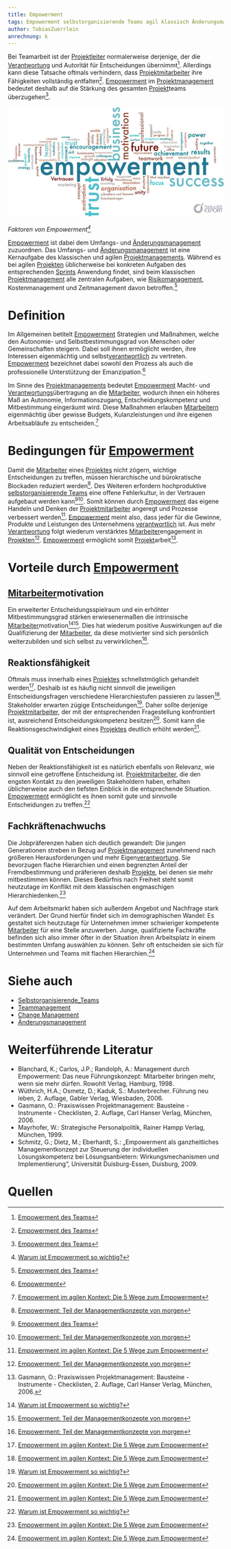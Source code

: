 ```yaml
---
title: Empowerment
tags: Empowerment selbstorganisierende Teams agil klassisch Änderungsmanagement Change Management Teammanagement Motivation Mitarbeiter
author: TobiasZuerrlein
anrechnung: k
---
```

Bei Teamarbeit ist der [Projektleiter](Projektleiter.md) normalerweise derjenige, der die [Verantwortung](Verantwortlichkeiten.md) und Autorität für Entscheidungen übernimmt[^7]. Allerdings kann diese Tatsache oftmals verhindern, dass [Projektmitarbeiter](Projektmitarbeiter.md) ihre Fähigkeiten vollständig entfalten[^7]. [Empowerment](Empowerment.md) im [Projektmanagement](Projektmanagement.md) bedeutet deshalb auf die Stärkung des gesamten [Projekt](Projekt.md)teams überzugehen[^7]. 

![Faktoren von Empowerment](Empowerment/FaktorenVonEmpowerment.jpg)

*Faktoren von Empowerment[^2]*

[Empowerment](Empowerment.md) ist dabei dem Umfangs- und [Änderungsmanagement](Aenderungsmanagement.md) zuzuordnen. Das Umfangs- und [Änderungsmanagement](Aenderungsmanagement.md) ist eine Kernaufgabe des klassischen und agilen [Projektmanagements](Projektmanagement.md). Während es bei agilen [Projekten](Projekt.md) üblicherweise bei konkreten Aufgaben des entsprechenden [Sprints](Sprint.md) Anwendung findet, sind beim klassischen [Projektmanagement](Projektmanagement.md) alle zentralen Aufgaben, wie [Risikomanagement](Risikomanagement.md), Kostenmanagement und Zeitmanagement davon betroffen.[^7]

# Definition

Im Allgemeinen betitelt [Empowerment](Empowerment.md) Strategien und Maßnahmen, welche den Autonomie- und Selbstbestimmungsgrad von Menschen oder Gemeinschaften steigern. Dabei soll ihnen ermöglicht werden, ihre Interessen eigenmächtig und selbst[verantwortlich](Verantwortlichkeiten.md) zu vertreten. [Empowerment](Empowerment.md) bezeichnet dabei sowohl den Prozess als auch die professionelle Unterstützung der Emanzipation.[^4]

Im Sinne des [Projektmanagements](Projektmanagement.md) bedeutet [Empowerment](Empowerment.md) Macht- und [Verantwortungs](Verantwortlichkeiten.md)übertragung an die [Mitarbeiter](Projektmitarbeiter.md), wodurch ihnen ein höheres Maß an Autonomie, Informationszugang, Entscheidungskompetenz und Mitbestimmung eingeräumt wird. Diese Maßnahmen erlauben [Mitarbeitern](Projektmitarbeiter.md) eigenmächtig über gewisse Budgets, Kulanzleistungen und ihre eigenen Arbeitsabläufe zu entscheiden.[^3]

# Bedingungen für [Empowerment](Empowerment.md)

Damit die [Mitarbeiter](Projektmitarbeier.md) eines [Projektes](Projekt.md) nicht zögern, wichtige Entscheidungen zu treffen, müssen hierarchische und bürokratische Blockaden reduziert werden[^6]. Des Weiteren erfordern hochproduktive [selbstorganisierende Teams](Selbstorganisierende_Teams.md) eine offene Fehlerkultur, in der Vertrauen aufgebaut werden kann[^7][^6]. Somit können durch [Empowerment](Empowerment.md) das eigene Handeln und Denken der [Projektmitarbeiter](Projektmitarbeiter.md) angeregt und Prozesse verbessert werden[^3]. [Empowerment](Empowerment.md) meint also, dass jeder für die Gewinne, Produkte und Leistungen des Unternehmens [verantwortlich](Verantwortlichkeiten.md) ist. Aus mehr [Verantwortung](Verantwortlichkeiten.md) folgt wiederum verstärktes [Mitarbeiter](Projektmitarbeiter.md)engagement in [Projekten](Projekt.md)[^6]. [Empowerment](Empowerment.md) ermöglicht somit [Projekt](Projekt.md)arbeit[^1].

# Vorteile durch [Empowerment](Empowerment.md)

## [Mitarbeiter](Projektmitarbeiter.md)motivation

Ein erweiterter Entscheidungsspielraum und ein erhöhter Mitbestimmungsgrad stärken erwiesenermaßen die intrinsische [Mitarbeiter](Projektmitarbeiter.md)motivation[^2][^6]. Dies hat wiederum positive Auswirkungen auf die Qualifizierung der [Mitarbeiter](Projektmitarbeiter.md), da diese motivierter sind sich persönlich weiterzubilden und sich selbst zu verwirklichen[^6].

## Reaktionsfähigkeit

Oftmals muss innerhalb eines [Projektes](Projekt.md) schnellstmöglich gehandelt werden[^3]. Deshalb ist es häufig nicht sinnvoll die jeweiligen Entscheidungsfragen verschiedene Hierarchiestufen passieren zu lassen[^3]. Stakeholder erwarten zügige Entscheidungen[^2]. Daher sollte derjenige [Projektmitarbeiter](Projektmitarbeiter.md), der mit der entsprechenden Fragestellung konfrontiert ist, ausreichend Entscheidungskompetenz besitzen[^3]. Somit kann die Reaktionsgeschwindigkeit eines [Projektes](Projekt.md) deutlich erhöht werden[^3].

## Qualität von Entscheidungen

Neben der Reaktionsfähigkeit ist es natürlich ebenfalls von Relevanz, wie sinnvoll eine getroffene Entscheidung ist. [Projektmitarbeiter](Projektmitarbeiter.md), die den engsten Kontakt zu den jeweiligen Stakeholdern haben, erhalten üblicherweise auch den tiefsten Einblick in die entsprechende Situation. [Empowerment](Empowerment.md) ermöglicht es ihnen somit gute und sinnvolle Entscheidungen zu treffen.[^2]

## Fachkräftenachwuchs

Die Jobpräferenzen haben sich deutlich gewandelt: Die jungen Generationen streben in Bezug auf [Projektmanagement](Projektmanagement.md) zunehmend nach größeren Herausforderungen und mehr Eigen[verantwortung](Verantwortlichkeiten.md). Sie bevorzugen flache Hierarchien und einen begrenzten Anteil der Fremdbestimmung und präferieren deshalb [Projekte](Projekt.md), bei denen sie mehr mitbestimmen können. Dieses Bedürfnis nach Freiheit steht somit heutzutage im Konflikt mit dem klassischen engmaschigen Hierarchiedenken.[^3] 

Auf dem Arbeitsmarkt haben sich außerdem Angebot und Nachfrage stark verändert. Der Grund hierfür findet sich im demographischen Wandel: Es gestaltet sich heutzutage für Unternehmen immer schwieriger kompetente [Mitarbeiter](Mitarbeiter.md) für eine Stelle anzuwerben. Junge, qualifizierte Fachkräfte befinden sich also immer öfter in der Situation ihren Arbeitsplatz in einem bestimmten Umfang auswählen zu können. Sehr oft entscheiden sie sich für Unternehmen und Teams mit flachen Hierarchien.[^3]

# Siehe auch

* [Selbstorganisierende_Teams](Selbstorganisierende_Teams.md)
* [Teammanagement](Teammanagement.md)
* [Change Management](Change_Management.md)
* [Änderungsmanagement](Änderungsmanagement.md)

# Weiterführende Literatur

* Blanchard, K.; Carlos, J.P.; Randolph, A.: Management durch Empowerment: Das neue Führungskonzept: Mitarbeiter bringen mehr, wenn sie mehr dürfen. Rowohlt Verlag, Hamburg, 1998.
* Wüthrich, H.A.; Osmetz, D.; Kaduk, S.: Musterbrecher. Führung neu leben, 2. Auflage, Gabler Verlag, Wiesbaden, 2006.
* Gasmann, O.: Praxiswissen Projektmanagement: Bausteine - Instrumente - Checklisten, 2. Auflage, Carl Hanser Verlag, München, 2006.
* Mayrhofer, W.: Strategische Personalpolitik, Rainer Hampp Verlag, München, 1999.
* Schmitz, G.; Dietz, M.; Eberhardt, S.: „Empowerment als ganzheitliches Managementkonzept zur Steuerung der individuellen Lösungskompetenz bei Lösungsanbietern: Wirkungsmechanismen und Implementierung“, Universität Duisburg-Essen, Duisburg, 2009.

# Quellen

[^1]: Gasmann, O.: Praxiswissen Projektmanagement: Bausteine - Instrumente - Checklisten, 2. Auflage, Carl Hanser Verlag, München, 2006.
[^2]: [Warum ist Empowerment so wichtig?](https://www.thesoundofexport.com/warum-ist-empowerment-so-wichtig/)
[^3]: [Empowerment im agilen Kontext: Die 5 Wege zum Empowerment](https://www.berlinerteam.de/magazin/empowerment/)
[^4]:[Empowerment](https://de.wikipedia.org/wiki/Empowerment)
[^6]:[Empowerment: Teil der Managementkonzepte von morgen](https://media.zweikern.com/de/index/empowerment)
[^7]:[Empowerment des Teams](https://project-base.org/projektmanagement-glossar/empowerment-des-teams/)
